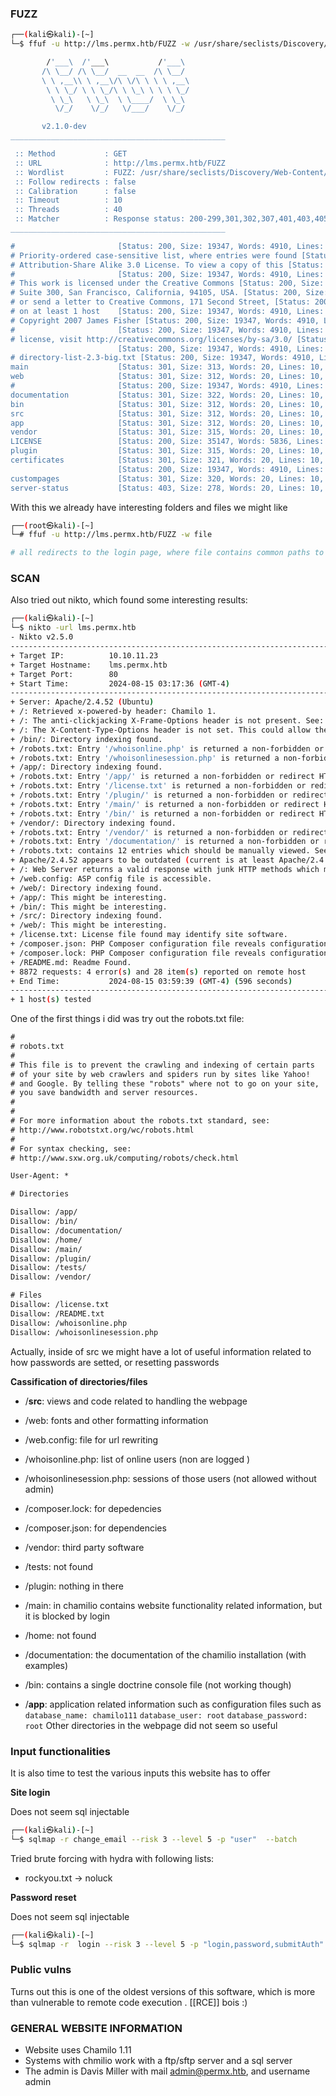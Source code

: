 ### FUZZ

```bash
┌──(kali㉿kali)-[~]
└─$ ffuf -u http://lms.permx.htb/FUZZ -w /usr/share/seclists/Discovery/Web-Content/directory-list-2.3-big.txt  

        /'___\  /'___\           /'___\       
       /\ \__/ /\ \__/  __  __  /\ \__/       
       \ \ ,__\\ \ ,__\/\ \/\ \ \ \ ,__\      
        \ \ \_/ \ \ \_/\ \ \_\ \ \ \ \_/      
         \ \_\   \ \_\  \ \____/  \ \_\       
          \/_/    \/_/   \/___/    \/_/       

       v2.1.0-dev
________________________________________________

 :: Method           : GET
 :: URL              : http://lms.permx.htb/FUZZ
 :: Wordlist         : FUZZ: /usr/share/seclists/Discovery/Web-Content/directory-list-2.3-big.txt
 :: Follow redirects : false
 :: Calibration      : false
 :: Timeout          : 10
 :: Threads          : 40
 :: Matcher          : Response status: 200-299,301,302,307,401,403,405,500
________________________________________________

#                       [Status: 200, Size: 19347, Words: 4910, Lines: 353, Duration: 131ms]
# Priority-ordered case-sensitive list, where entries were found [Status: 200, Size: 19347, Words: 4910, Lines: 353, Duration: 137ms]
# Attribution-Share Alike 3.0 License. To view a copy of this [Status: 200, Size: 19347, Words: 4910, Lines: 353, Duration: 142ms]
#                       [Status: 200, Size: 19347, Words: 4910, Lines: 353, Duration: 137ms]
# This work is licensed under the Creative Commons [Status: 200, Size: 19347, Words: 4910, Lines: 353, Duration: 147ms]
# Suite 300, San Francisco, California, 94105, USA. [Status: 200, Size: 19347, Words: 4910, Lines: 353, Duration: 148ms]
# or send a letter to Creative Commons, 171 Second Street, [Status: 200, Size: 19347, Words: 4910, Lines: 353, Duration: 149ms]
# on at least 1 host    [Status: 200, Size: 19347, Words: 4910, Lines: 353, Duration: 152ms]
# Copyright 2007 James Fisher [Status: 200, Size: 19347, Words: 4910, Lines: 353, Duration: 156ms]
#                       [Status: 200, Size: 19347, Words: 4910, Lines: 353, Duration: 172ms]
# license, visit http://creativecommons.org/licenses/by-sa/3.0/ [Status: 200, Size: 19347, Words: 4910, Lines: 353, Duration: 168ms]
                        [Status: 200, Size: 19347, Words: 4910, Lines: 353, Duration: 175ms]
# directory-list-2.3-big.txt [Status: 200, Size: 19347, Words: 4910, Lines: 353, Duration: 176ms]
main                    [Status: 301, Size: 313, Words: 20, Lines: 10, Duration: 57ms]
web                     [Status: 301, Size: 312, Words: 20, Lines: 10, Duration: 77ms]
#                       [Status: 200, Size: 19347, Words: 4910, Lines: 353, Duration: 851ms]
documentation           [Status: 301, Size: 322, Words: 20, Lines: 10, Duration: 66ms]
bin                     [Status: 301, Size: 312, Words: 20, Lines: 10, Duration: 40ms]
src                     [Status: 301, Size: 312, Words: 20, Lines: 10, Duration: 63ms]
app                     [Status: 301, Size: 312, Words: 20, Lines: 10, Duration: 77ms]
vendor                  [Status: 301, Size: 315, Words: 20, Lines: 10, Duration: 40ms]
LICENSE                 [Status: 200, Size: 35147, Words: 5836, Lines: 675, Duration: 36ms]
plugin                  [Status: 301, Size: 315, Words: 20, Lines: 10, Duration: 45ms]
certificates            [Status: 301, Size: 321, Words: 20, Lines: 10, Duration: 57ms]
                        [Status: 200, Size: 19347, Words: 4910, Lines: 353, Duration: 56ms]
custompages             [Status: 301, Size: 320, Words: 20, Lines: 10, Duration: 53ms]
server-status           [Status: 403, Size: 278, Words: 20, Lines: 10, Duration: 48ms]

```

With this we already have interesting folders and files we might like

```bash
┌──(root㉿kali)-[~]
└─# ffuf -u http://lms.permx.htb/FUZZ -w file

# all redirects to the login page, where file contains common paths to chamilio code
```
### SCAN

Also tried out nikto, which found some interesting results:

```bash
┌──(kali㉿kali)-[~]
└─$ nikto -url lms.permx.htb
- Nikto v2.5.0
---------------------------------------------------------------------------
+ Target IP:          10.10.11.23
+ Target Hostname:    lms.permx.htb
+ Target Port:        80
+ Start Time:         2024-08-15 03:17:36 (GMT-4)
---------------------------------------------------------------------------
+ Server: Apache/2.4.52 (Ubuntu)
+ /: Retrieved x-powered-by header: Chamilo 1.
+ /: The anti-clickjacking X-Frame-Options header is not present. See: https://developer.mozilla.org/en-US/docs/Web/HTTP/Headers/X-Frame-Options
+ /: The X-Content-Type-Options header is not set. This could allow the user agent to render the content of the site in a different fashion to the MIME type. See: https://www.netsparker.com/web-vulnerability-scanner/vulnerabilities/missing-content-type-header/
+ /bin/: Directory indexing found.
+ /robots.txt: Entry '/whoisonline.php' is returned a non-forbidden or redirect HTTP code (200). See: https://portswigger.net/kb/issues/00600600_robots-txt-file
+ /robots.txt: Entry '/whoisonlinesession.php' is returned a non-forbidden or redirect HTTP code (200). See: https://portswigger.net/kb/issues/00600600_robots-txt-file
+ /app/: Directory indexing found.
+ /robots.txt: Entry '/app/' is returned a non-forbidden or redirect HTTP code (200). See: https://portswigger.net/kb/issues/00600600_robots-txt-file
+ /robots.txt: Entry '/license.txt' is returned a non-forbidden or redirect HTTP code (200). See: https://portswigger.net/kb/issues/00600600_robots-txt-file
+ /robots.txt: Entry '/plugin/' is returned a non-forbidden or redirect HTTP code (200). See: https://portswigger.net/kb/issues/00600600_robots-txt-file
+ /robots.txt: Entry '/main/' is returned a non-forbidden or redirect HTTP code (200). See: https://portswigger.net/kb/issues/00600600_robots-txt-file
+ /robots.txt: Entry '/bin/' is returned a non-forbidden or redirect HTTP code (200). See: https://portswigger.net/kb/issues/00600600_robots-txt-file
+ /vendor/: Directory indexing found.
+ /robots.txt: Entry '/vendor/' is returned a non-forbidden or redirect HTTP code (200). See: https://portswigger.net/kb/issues/00600600_robots-txt-file
+ /robots.txt: Entry '/documentation/' is returned a non-forbidden or redirect HTTP code (200). See: https://portswigger.net/kb/issues/00600600_robots-txt-file
+ /robots.txt: contains 12 entries which should be manually viewed. See: https://developer.mozilla.org/en-US/docs/Glossary/Robots.txt
+ Apache/2.4.52 appears to be outdated (current is at least Apache/2.4.54). Apache 2.2.34 is the EOL for the 2.x branch.
+ /: Web Server returns a valid response with junk HTTP methods which may cause false positives.
+ /web.config: ASP config file is accessible.
+ /web/: Directory indexing found.
+ /app/: This might be interesting.
+ /bin/: This might be interesting.
+ /src/: Directory indexing found.
+ /web/: This might be interesting.
+ /license.txt: License file found may identify site software.
+ /composer.json: PHP Composer configuration file reveals configuration information. See: https://getcomposer.org/
+ /composer.lock: PHP Composer configuration file reveals configuration information. See: https://getcomposer.org/
+ /README.md: Readme Found.
+ 8872 requests: 4 error(s) and 28 item(s) reported on remote host
+ End Time:           2024-08-15 03:59:39 (GMT-4) (596 seconds)
---------------------------------------------------------------------------
+ 1 host(s) tested

```

One of the first things i did was try out the  robots.txt file:

```txt
#
# robots.txt
#
# This file is to prevent the crawling and indexing of certain parts
# of your site by web crawlers and spiders run by sites like Yahoo!
# and Google. By telling these "robots" where not to go on your site,
# you save bandwidth and server resources.
#
#
# For more information about the robots.txt standard, see:
# http://www.robotstxt.org/wc/robots.html
#
# For syntax checking, see:
# http://www.sxw.org.uk/computing/robots/check.html

User-Agent: *

# Directories

Disallow: /app/
Disallow: /bin/
Disallow: /documentation/
Disallow: /home/
Disallow: /main/
Disallow: /plugin/
Disallow: /tests/
Disallow: /vendor/

# Files
Disallow: /license.txt
Disallow: /README.txt
Disallow: /whoisonline.php
Disallow: /whoisonlinesession.php
```

Actually, inside of src we might have a lot of useful information related to how passwords are setted, or resetting passwords

**Cassification of directories/files**

- /**src**: views and code related to handling the webpage
- /web: fonts and other formatting information

- /web.config: file for url rewriting
- /whoisonline.php: list of online users (non are logged )
- /whoisonlinesession.php: sessions of those users (not allowed without admin)
- /composer.lock: for depedencies
- /composer.json: for dependencies

- /vendor: third party software
- /tests: not found 
- /plugin: nothing in there
- /main: in chamilio contains website functionality related information, but it is blocked by login
- /home: not found 
- /documentation: the documentation of the chamilio installation (with examples)
- /bin: contains a single doctrine console file (not working though)
- /**app**: application related information such as configuration files such as 
  `database_name: chamilo111`
  `database_user: root`
  `database_password: root`
  Other directories in the webpage did not seem so useful
### Input functionalities

It is also time to test the various inputs this website has to offer

**Site login**

Does not seem sql injectable 

```bash
┌──(kali㉿kali)-[~]
└─$ sqlmap -r change_email --risk 3 --level 5 -p "user"  --batch
```

Tried brute forcing with hydra with following lists:
- rockyou.txt -> noluck


**Password reset**

Does not seem sql injectable

```bash
┌──(kali㉿kali)-[~]
└─$ sqlmap -r  login --risk 3 --level 5 -p "login,password,submitAuth" --batch
```

### Public vulns 

Turns out this is one of the oldest versions of this software, which is more than vulnerable to remote code execution . [[RCE]] bois :) 

### GENERAL WEBSITE INFORMATION 

- Website uses Chamilo 1.11 
- Systems with chmilio work with a ftp/sftp server and a sql server
- The admin is Davis Miller with mail admin@permx.htb, and username admin